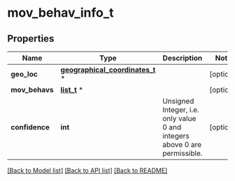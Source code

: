 # mov_behav_info_t

## Properties
Name | Type | Description | Notes
------------ | ------------- | ------------- | -------------
**geo_loc** | [**geographical_coordinates_t**](geographical_coordinates.md) \* |  | [optional] 
**mov_behavs** | [**list_t**](mov_behav.md) \* |  | [optional] 
**confidence** | **int** | Unsigned Integer, i.e. only value 0 and integers above 0 are permissible. | [optional] 

[[Back to Model list]](../README.md#documentation-for-models) [[Back to API list]](../README.md#documentation-for-api-endpoints) [[Back to README]](../README.md)


